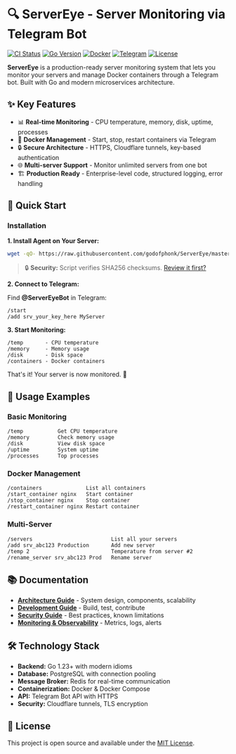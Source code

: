 # 🔍 ServerEye - Server Monitoring via Telegram Bot

[![CI Status](https://github.com/godofphonk/ServerEye/workflows/CI/badge.svg)](https://github.com/godofphonk/ServerEye/actions)
[![Go Version](https://img.shields.io/badge/Go-1.23+-00ADD8?style=flat-square&logo=go)](https://golang.org/)
[![Docker](https://img.shields.io/badge/Docker-Ready-2496ED?style=flat-square&logo=docker)](https://www.docker.com/)
[![Telegram](https://img.shields.io/badge/Telegram-Bot-26A5E4?style=flat-square&logo=telegram)](https://telegram.org/)
[![License](https://img.shields.io/badge/License-MIT-green?style=flat-square)](LICENSE)

**ServerEye** is a production-ready server monitoring system that lets you monitor your servers and manage Docker containers through a Telegram bot. Built with Go and modern microservices architecture.

## ✨ Key Features

- 📊 **Real-time Monitoring** - CPU temperature, memory, disk, uptime, processes
- 🐳 **Docker Management** - Start, stop, restart containers via Telegram
- 🔒 **Secure Architecture** - HTTPS, Cloudflare tunnels, key-based authentication
- 🌐 **Multi-server Support** - Monitor unlimited servers from one bot
- 🏗️ **Production Ready** - Enterprise-level code, structured logging, error handling

## 🚀 Quick Start

### Installation 

**1. Install Agent on Your Server:**
```bash
wget -qO- https://raw.githubusercontent.com/godofphonk/ServerEye/master/scripts/install-agent.sh | sudo bash
```

> 🔒 **Security:** Script verifies SHA256 checksums. [Review it first?](scripts/install-agent.sh)

**2. Connect to Telegram:**

Find **@ServerEyeBot** in Telegram:
```
/start
/add srv_your_key_here MyServer
```

**3. Start Monitoring:**
```
/temp       - CPU temperature  
/memory     - Memory usage
/disk       - Disk space
/containers - Docker containers
```

That's it! Your server is now monitored. 🎉

## 📱 Usage Examples

### Basic Monitoring
```
/temp           Get CPU temperature
/memory         Check memory usage  
/disk           View disk space
/uptime         System uptime
/processes      Top processes
```

### Docker Management
```
/containers              List all containers
/start_container nginx   Start container
/stop_container nginx    Stop container  
/restart_container nginx Restart container
```

### Multi-Server
```
/servers                         List all your servers
/add srv_abc123 Production       Add new server
/temp 2                          Temperature from server #2
/rename_server srv_abc123 Prod   Rename server
```

## 📚 Documentation

- **[Architecture Guide](docs/ARCHITECTURE.md)** - System design, components, scalability
- **[Development Guide](docs/DEVELOPMENT.md)** - Build, test, contribute
- **[Security Guide](docs/SECURITY.md)** - Best practices, known limitations
- **[Monitoring & Observability](docs/MONITORING.md)** - Metrics, logs, alerts

## 🛠️ Technology Stack

- **Backend:** Go 1.23+ with modern idioms
- **Database:** PostgreSQL with connection pooling
- **Message Broker:** Redis for real-time communication
- **Containerization:** Docker & Docker Compose
- **API:** Telegram Bot API with HTTPS
- **Security:** Cloudflare tunnels, TLS encryption

## 📄 License

This project is open source and available under the [MIT License](LICENSE).

